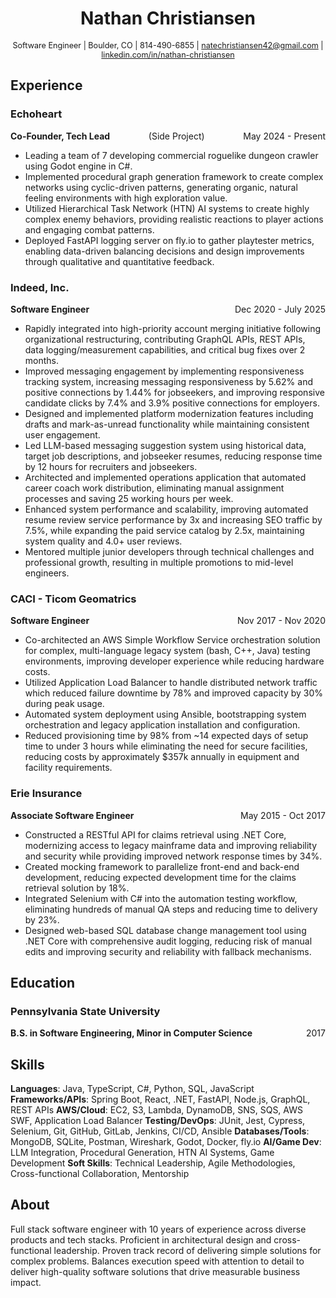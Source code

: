 <div style="text-align: center;">

# Nathan Christiansen

</div>

<div style="text-align: center; font-size: 0.9em;">

Software Engineer | Boulder, CO | 814-490-6855 | natechristiansen42@gmail.com | [linkedin.com/in/nathan-christiansen](https://www.linkedin.com/in/nathan-christiansen)

</div>

## Experience

### Echoheart
<div style="display: flex; justify-content: space-between; align-items: center;">
<strong>Co-Founder, Tech Lead</strong> (Side Project)
<span>May 2024 - Present</span>
</div>

* Leading a team of 7 developing commercial roguelike dungeon crawler using Godot engine in C#.
* Implemented procedural graph generation framework to create complex networks using cyclic-driven patterns, generating organic, natural feeling environments with high exploration value.
* Utilized Hierarchical Task Network (HTN) AI systems to create highly complex enemy behaviors, providing realistic reactions to player actions and engaging combat patterns.
* Deployed FastAPI logging server on fly.io to gather playtester metrics, enabling data-driven balancing decisions and design improvements through qualitative and quantitative feedback.

### Indeed, Inc.
<div style="display: flex; justify-content: space-between; align-items: center;">
<strong>Software Engineer</strong>
<span>Dec 2020 - July 2025</span>
</div>

* Rapidly integrated into high-priority account merging initiative following organizational restructuring, contributing GraphQL APIs, REST APIs, data logging/measurement capabilities, and critical bug fixes over 2 months.
* Improved messaging engagement by implementing responsiveness tracking system, increasing messaging responsiveness by 5.62% and positive connections by 1.44% for jobseekers, and improving responsive candidate clicks by 7.4% and 3.9% positive connections for employers.
* Designed and implemented platform modernization features including drafts and mark-as-unread functionality while maintaining consistent user engagement.
* Led LLM-based messaging suggestion system using historical data, target job descriptions, and jobseeker resumes, reducing response time by 12 hours for recruiters and jobseekers.
* Architected and implemented operations application that automated career coach work distribution, eliminating manual assignment processes and saving 25 working hours per week.
* Enhanced system performance and scalability, improving automated resume review service performance by 3x and increasing SEO traffic by 7.5%, while expanding the paid service catalog by 2.5x, maintaining system quality and 4.0+ user reviews.
* Mentored multiple junior developers through technical challenges and professional growth, resulting in multiple promotions to mid-level engineers.

<div style="page-break-before: always;"></div>

### CACI - Ticom Geomatrics
<div style="display: flex; justify-content: space-between; align-items: center;">
<strong>Software Engineer</strong>
<span>Nov 2017 - Nov 2020</span>
</div>

* Co-architected an AWS Simple Workflow Service orchestration solution for complex, multi-language legacy system (bash, C++, Java) testing environments, improving developer experience while reducing hardware costs.
* Utilized Application Load Balancer to handle distributed network traffic which reduced failure downtime by 78% and improved capacity by 30% during peak usage.
* Automated system deployment using Ansible, bootstrapping system orchestration and legacy application installation and configuration.
* Reduced provisioning time by 98% from ~14 expected days of setup time to under 3 hours while eliminating the need for secure facilities, reducing costs by approximately $357k annually in equipment and facility requirements.

### Erie Insurance
<div style="display: flex; justify-content: space-between; align-items: center;">
<strong>Associate Software Engineer</strong>
<span>May 2015 - Oct 2017</span>
</div>

* Constructed a RESTful API for claims retrieval using .NET Core, modernizing access to legacy mainframe data and improving reliability and security while providing improved network response times by 34%.
* Created mocking framework to parallelize front-end and back-end development, reducing expected development time for the claims retrieval solution by 18%.
* Integrated Selenium with C# into the automation testing workflow,  eliminating hundreds of manual QA steps and reducing time to delivery by 23%.
* Designed web-based SQL database change management tool using .NET Core with comprehensive audit logging, reducing risk of manual edits and improving security and reliability with fallback mechanisms.

## Education
### Pennsylvania State University
<div style="display: flex; justify-content: space-between; align-items: center;">
<strong>B.S. in Software Engineering, Minor in Computer Science</strong>
<span>2017</span>
</div>

## Skills
<strong>Languages</strong>: Java, TypeScript, C#, Python, SQL, JavaScript
<strong>Frameworks/APIs</strong>: Spring Boot, React, .NET, FastAPI, Node.js, GraphQL, REST APIs
<strong>AWS/Cloud</strong>: EC2, S3, Lambda, DynamoDB, SNS, SQS, AWS SWF, Application Load Balancer
<strong>Testing/DevOps</strong>: JUnit, Jest, Cypress, Selenium, Git, GitHub, GitLab, Jenkins, CI/CD, Ansible
<strong>Databases/Tools</strong>: MongoDB, SQLite, Postman, Wireshark, Godot, Docker, fly.io
<strong>AI/Game Dev</strong>: LLM Integration, Procedural Generation, HTN AI Systems, Game Development
<strong>Soft Skills</strong>: Technical Leadership, Agile Methodologies, Cross-functional Collaboration, Mentorship

## About
Full stack software engineer with 10 years of experience across diverse products and tech stacks. Proficient in architectural design and cross-functional leadership. Proven track record of delivering simple solutions for complex problems. Balances execution speed with attention to detail to deliver high-quality software solutions that drive measurable business impact.